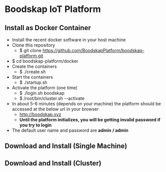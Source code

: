 # Boodskap IoT Platform

## Install as Docker Container

+ Install the recent docker software in your host machine
+ Clone this repository
    + $ git clone https://github.com/BoodskapPlatform/boodskap-platform.git
+ $ cd boodskap-platform/docker
+ Create the containers
    + $ ./create.sh
+ Start the containers
    + $ ./startup.sh
+ Activate the platform (one time)
    + $ ./login.sh boodskap
    + $ /root/bin/cluster.sh --activate
+ In about 5-6 minutes (depends on your machine) the platform should be accessed at the below url in your browser
    + http://boodskap.xyz
    + **Until the platform initializes, you will be getting invalid password if you try to login**
+ The default user name and password are **admin / admin**

## Download and Install (Single Machine)

## Download and Install (Cluster)

